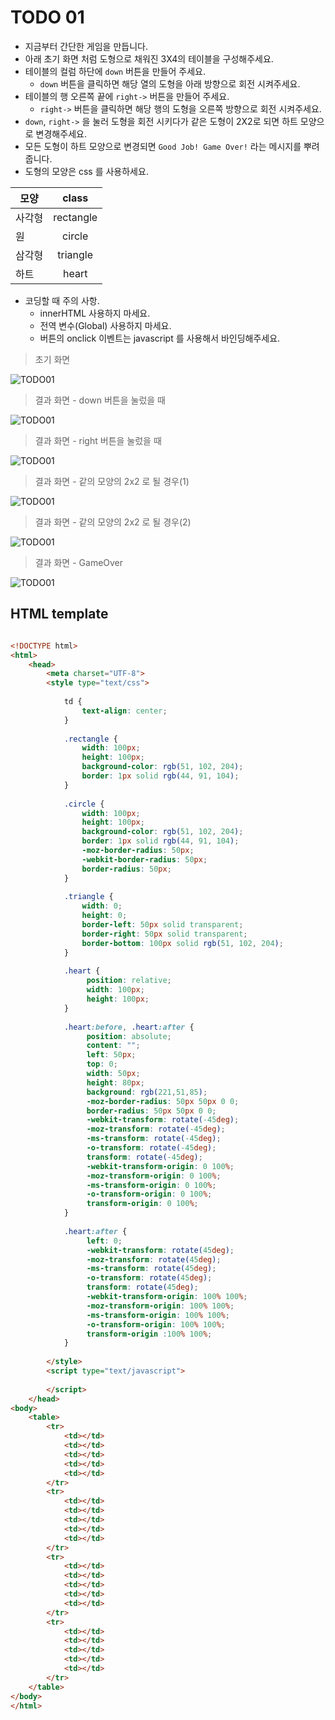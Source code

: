 ﻿TODO 01
========

* 지금부터 간단한 게임을 만듭니다.
* 아래 초기 화면 처럼 도형으로 채워진 3X4의 테이블을 구성해주세요.
* 테이블의 컬럼 하단에 `down` 버튼을 만들어 주세요.
	* `down` 버튼을 클릭하면 해당 열의 도형을 아래 방향으로 회전 시켜주세요.
* 테이블의 행 오른쪽 끝에 `right->` 버튼을 만들어 주세요.
	* `right->` 버튼을 클릭하면 해당 행의 도형을 오른쪽 방향으로 회전 시켜주세요.
* `down`, `right->` 을 눌러 도형을 회전 시키다가 같은 도형이 2X2로 되면 하트 모양으로 변경해주세요.
* 모든 도형이 하트 모양으로 변경되면 `Good Job! Game Over!` 라는 메시지를 뿌려 줍니다.
* 도형의 모양은 css 를 사용하세요.

| 모양          | class         | 
| ------------- |:-------------:|
| 사각형        | rectangle     |
| 원            | circle        |
| 삼각형        | triangle      |
| 하트          | heart         |
	
* 코딩할 때 주의 사항.
	* innerHTML 사용하지 마세요.
	* 전역 변수(Global) 사용하지 마세요.
	* 버튼의 onclick 이벤트는 javascript 를 사용해서 바인딩해주세요.
	
> 초기 화면

![TODO01](https://raw.githubusercontent.com/lightsh/jsstudy/master/11/todo/images/todo_01.png)


>  결과 화면 - down 버튼을 눌렀을 때

![TODO01](https://raw.githubusercontent.com/lightsh/jsstudy/master/11/todo/images/todo_01_result_01.png)


>  결과 화면 - right 버튼을 눌렀을 때

![TODO01](https://raw.githubusercontent.com/lightsh/jsstudy/master/11/todo/images/todo_01_result_02.png)


>  결과 화면 - 같의 모양의 2x2 로 될 경우(1)

![TODO01](https://raw.githubusercontent.com/lightsh/jsstudy/master/11/todo/images/todo_01_result_03.png)


>  결과 화면 - 같의 모양의 2x2 로 될 경우(2)

![TODO01](https://raw.githubusercontent.com/lightsh/jsstudy/master/11/todo/images/todo_01_result_04.png)


>  결과 화면 - GameOver

![TODO01](https://raw.githubusercontent.com/lightsh/jsstudy/master/11/todo/images/todo_01_result_05.png)

## HTML template

```html

<!DOCTYPE html> 
<html>
	<head>
		<meta charset="UTF-8">
		<style type="text/css">
		
			td {
				text-align: center;
			}
			
			.rectangle {
				width: 100px;
				height: 100px;
                background-color: rgb(51, 102, 204);
                border: 1px solid rgb(44, 91, 104);      				
			}
			
			.circle {
				width: 100px;
				height: 100px;	
				background-color: rgb(51, 102, 204);
                border: 1px solid rgb(44, 91, 104);   
				-moz-border-radius: 50px;
				-webkit-border-radius: 50px;
				border-radius: 50px;			
			}
			
			.triangle {
				width: 0;
				height: 0;
				border-left: 50px solid transparent;
				border-right: 50px solid transparent;
				border-bottom: 100px solid rgb(51, 102, 204);
			}
				
			.heart {
				 position: relative;
				 width: 100px;
				 height: 100px;
			}
			
			.heart:before, .heart:after {
				 position: absolute;
				 content: "";
				 left: 50px;
				 top: 0;
				 width: 50px;
				 height: 80px;
				 background: rgb(221,51,85);
				 -moz-border-radius: 50px 50px 0 0;
				 border-radius: 50px 50px 0 0;
				 -webkit-transform: rotate(-45deg);
				 -moz-transform: rotate(-45deg);
				 -ms-transform: rotate(-45deg);
				 -o-transform: rotate(-45deg);
				 transform: rotate(-45deg);
				 -webkit-transform-origin: 0 100%;
				 -moz-transform-origin: 0 100%;
				 -ms-transform-origin: 0 100%;
				 -o-transform-origin: 0 100%;
				 transform-origin: 0 100%;
			}
			
			.heart:after {
				 left: 0;
				 -webkit-transform: rotate(45deg);
				 -moz-transform: rotate(45deg);
				 -ms-transform: rotate(45deg);
				 -o-transform: rotate(45deg);
				 transform: rotate(45deg);
				 -webkit-transform-origin: 100% 100%;
				 -moz-transform-origin: 100% 100%;
				 -ms-transform-origin: 100% 100%;
				 -o-transform-origin: 100% 100%;
				 transform-origin :100% 100%;
			}			
				
		</style>
		<script type="text/javascript">
	
		</script>
	</head>
<body>
	<table> 
		<tr>
			<td></td>
			<td></td>	
			<td></td>
			<td></td>		
			<td></td>			
		</tr>
		<tr>
			<td></td>
			<td></td>	
			<td></td>
			<td></td>		
			<td></td>				
		</tr>
		<tr>
			<td></td>
			<td></td>	
			<td></td>
			<td></td>		
			<td></td>				
		</tr>
		<tr>
			<td></td>
			<td></td>	
			<td></td>
			<td></td>		
			<td></td>					
		</tr>			
	</table>
</body>
</html>

```
